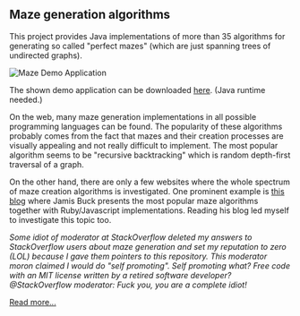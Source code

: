## Maze generation algorithms


This project provides Java implementations of more than 35 algorithms for generating so called "perfect mazes" (which are just spanning trees of undirected graphs).

![Maze Demo Application](https://github.com/armin-reichert/mazes/wiki/images/mazedemoapp.png)

The shown demo application can be downloaded [here](https://github.com/armin-reichert/mazes/releases). (Java runtime needed.)

On the web, many maze generation implementations in all possible programming languages can be found. The popularity of these algorithms probably comes from the fact that mazes and their creation processes are visually appealing and not really difficult to implement. The most popular algorithm seems to be "recursive backtracking" which is random depth-first traversal of a graph. 

On the other hand, there are only a few websites where the whole spectrum of maze creation algorithms is investigated. One prominent example is [this blog](http://weblog.jamisbuck.org/2011/2/7/maze-generation-algorithm-recap) where Jamis Buck presents the most popular maze algorithms together with Ruby/Javascript implementations. Reading his blog led myself to investigate this topic too.

*Some idiot of moderator at StackOverflow deleted my answers to StackOverflow users about maze generation and set my reputation to zero (LOL) because I gave them pointers to this repository. This moderator moron claimed I would do "self promoting". Self promoting what? Free code with an MIT license written by a retired software developer? @StackOverflow moderator: Fuck you, you are a complete idiot!*

[Read more...](https://github.com/armin-reichert/mazes/wiki)
